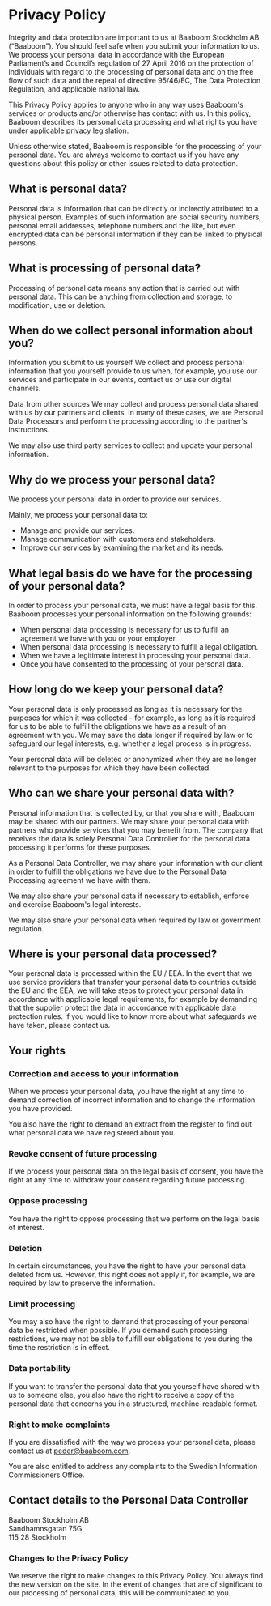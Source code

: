 # Privacy Policy

Integrity and data protection are important to us at Baaboom Stockholm AB (“Baaboom”). You should feel safe when you submit your information to us. We process your personal data in accordance with the European Parliament’s and Council’s regulation of 27 April 2016 on the protection of individuals with regard to the processing of personal data and on the free flow of such data and the repeal of directive 95/46/EC, The Data Protection Regulation, and applicable national law.

This Privacy Policy applies to anyone who in any way uses Baaboom's services or products and/or otherwise has contact with us. In this policy, Baaboom describes its personal data processing and what rights you have under applicable privacy legislation.

Unless otherwise stated, Baaboom is responsible for the processing of your personal data. You are always welcome to contact us if you have any questions about this policy or other issues related to data protection.

## What is personal data?

Personal data is information that can be directly or indirectly attributed to a physical person. Examples of such information are social security numbers, personal email addresses, telephone numbers and the like, but even encrypted data can be personal information if they can be linked to physical persons.

## What is processing of personal data?

Processing of personal data means any action that is carried out with personal data. This can be anything from collection and storage, to modification, use or deletion.

## When do we collect personal information about you?

Information you submit to us yourself
We collect and process personal information that you yourself provide to us when, for example, you use our services and participate in our events, contact us or use our digital channels.

Data from other sources
We may collect and process personal data shared with us by our partners and clients. In many of these cases, we are Personal Data Processors and perform the processing according to the partner's instructions.

We may also use third party services to collect and update your personal information.

## Why do we process your personal data?

We process your personal data in order to provide our services.

Mainly, we process your personal data to:

- Manage and provide our services.
- Manage communication with customers and stakeholders.
- Improve our services by examining the market and its needs.

## What legal basis do we have for the processing of your personal data?

In order to process your personal data, we must have a legal basis for this. Baaboom processes your personal information on the following grounds:

- When personal data processing is necessary for us to fulfill an agreement we have with you or your employer.
- When personal data processing is necessary to fulfill a legal obligation.
- When we have a legitimate interest in processing your personal data.
- Once you have consented to the processing of your personal data.

## How long do we keep your personal data?

Your personal data is only processed as long as it is necessary for the purposes for which it was collected - for example, as long as it is required for us to be able to fulfill the obligations we have as a result of an agreement with you. We may save the data longer if required by law or to safeguard our legal interests, e.g. whether a legal process is in progress.

Your personal data will be deleted or anonymized when they are no longer relevant to the purposes for which they have been collected.

## Who can we share your personal data with?

Personal information that is collected by, or that you share with, Baaboom may be shared with our partners. We may share your personal data with partners who provide services that you may benefit from. The company that receives the data is solely Personal Data Controller for the personal data processing it performs for these purposes.

As a Personal Data Controller, we may share your information with our client in order to fulfill the obligations we have due to the Personal Data Processing agreement we have with them.

We may also share your personal data if necessary to establish, enforce and exercise Baaboom's legal interests.

We may also share your personal data when required by law or government regulation.

## Where is your personal data processed?

Your personal data is processed within the EU / EEA. In the event that we use service providers that transfer your personal data to countries outside the EU and the EEA, we will take steps to protect your personal data in accordance with applicable legal requirements, for example by demanding that the supplier protect the data in accordance with applicable data protection rules. If you would like to know more about what safeguards we have taken, please contact us.

## Your rights

### Correction and access to your information

When we process your personal data, you have the right at any time to demand correction of incorrect information and to change the information you have provided.

You also have the right to demand an extract from the register to find out what personal data we have registered about you.

### Revoke consent of future processing

If we process your personal data on the legal basis of consent, you have the right at any time to withdraw your consent regarding future processing.

### Oppose processing

You have the right to oppose processing that we perform on the legal basis of interest.

### Deletion

In certain circumstances, you have the right to have your personal data deleted from us. However, this right does not apply if, for example, we are required by law to preserve the information.

### Limit processing

You may also have the right to demand that processing of your personal data be restricted when possible. If you demand such processing restrictions, we may not be able to fulfill our obligations to you during the time the restriction is in effect.

### Data portability

If you want to transfer the personal data that you yourself have shared with us to someone else, you also have the right to receive a copy of the personal data that concerns you in a structured, machine-readable format.

### Right to make complaints

If you are dissatisfied with the way we process your personal data, please contact us at peder@baaboom.com.

You are also entitled to address any complaints to the Swedish Information Commissioners Office.

## Contact details to the Personal Data Controller

Baaboom Stockholm AB  
Sandhamnsgatan 75G  
115 28 Stockholm

### Changes to the Privacy Policy

We reserve the right to make changes to this Privacy Policy. You always find the new version on the site. In the event of changes that are of significant to our processing of personal data, this will be communicated to you.
